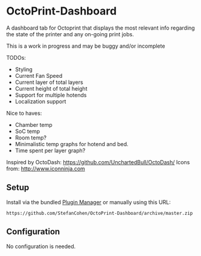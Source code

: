 # OctoPrint-Dashboard

A dashboard tab for Octoprint that displays the most relevant info regarding the state of the printer and any on-going print jobs.

This is a work in progress and may be buggy and/or incomplete

TODOs:
* Styling
* Current Fan Speed
* Current layer of total layers
* Current height of total height
* Support for multiple hotends
* Localization support

Nice to haves:
* Chamber temp
* SoC temp
* Room temp?
* Minimalistic temp graphs for hotend and bed.
* Time spent per layer graph?


Inspired by OctoDash: https://github.com/UnchartedBull/OctoDash/
Icons from: http://www.iconninja.com

## Setup

Install via the bundled [Plugin Manager](https://github.com/foosel/OctoPrint/wiki/Plugin:-Plugin-Manager)
or manually using this URL:

    https://github.com/StefanCohen/OctoPrint-Dashboard/archive/master.zip

## Configuration

No configuration is needed.

